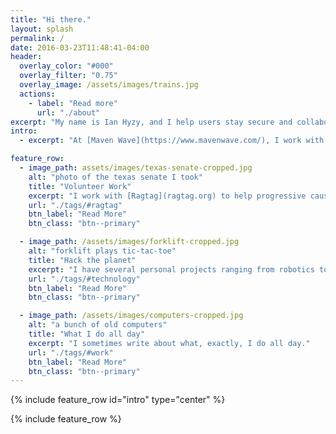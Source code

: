 ```yaml
---
title: "Hi there."
layout: splash
permalink: /
date: 2016-03-23T11:48:41-04:00
header:
  overlay_color: "#000"
  overlay_filter: "0.75"
  overlay_image: /assets/images/trains.jpg
  actions:
    - label: "Read more"
      url: "./about"
excerpt: "My name is Ian Hyzy, and I help users stay secure and collaborate better at work."
intro: 
  - excerpt: "At [Maven Wave](https://www.mavenwave.com/), I work with some of the world's largest G Suite clients to bring their legacy data to G Suite and ensure their users have an easy transition from their legacy programs."

feature_row:
  - image_path: assets/images/texas-senate-cropped.jpg
    alt: "photo of the texas senate I took"
    title: "Volunteer Work"
    excerpt: "I work with [Ragtag](ragtag.org) to help progressive causes get the tech help they need."
    url: "./tags/#ragtag"
    btn_label: "Read More"
    btn_class: "btn--primary"

  - image_path: /assets/images/forklift-cropped.jpg
    alt: "forklift plays tic-tac-toe"
    title: "Hack the planet"
    excerpt: "I have several personal projects ranging from robotics to home automation"
    url: "./tags/#technology"
    btn_label: "Read More"
    btn_class: "btn--primary"

  - image_path: /assets/images/computers-cropped.jpg
    alt: "a bunch of old computers"
    title: "What I do all day"
    excerpt: "I sometimes write about what, exactly, I do all day."
    url: "./tags/#work"
    btn_label: "Read More"
    btn_class: "btn--primary"
---
```


{% include feature_row id="intro" type="center" %}

{% include feature_row %}